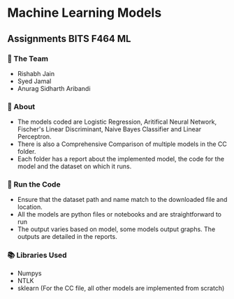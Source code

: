 # Machine Learning Models
## Assignments BITS F464 ML

### :busts_in_silhouette: The Team
* Rishabh Jain
* Syed Jamal
* Anurag Sidharth Aribandi

### 🔎 About
* The models coded are Logistic Regression, Aritifical Neural Network, Fischer's Linear Discriminant, Naive Bayes Classifier and Linear Perceptron.
* There is also a Comprehensive Comparison of multiple models in the CC folder.
* Each folder has a report about the implemented model, the code for the model and the dataset on which it runs.

### :key: Run the Code
* Ensure that the dataset path and name match to the downloaded file and location.
* All the models are python files or notebooks and are straightforward to run
* The output varies based on model, some models output graphs. The outputs are detailed in the reports.
  
### :books: Libraries Used
* Numpys
* NTLK
* sklearn (For the CC file, all other models are implemented from scratch)

